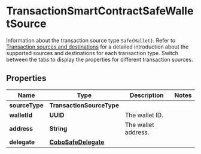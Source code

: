 

# TransactionSmartContractSafeWalletSource

Information about the transaction source type `Safe{Wallet}`. Refer to [Transaction sources and destinations](/v2/guides/transactions/sources-and-destinations) for a detailed introduction about the supported sources and destinations for each transaction type.  Switch between the tabs to display the properties for different transaction sources. 

## Properties

| Name | Type | Description | Notes |
|------------ | ------------- | ------------- | -------------|
|**sourceType** | **TransactionSourceType** |  |  |
|**walletId** | **UUID** | The wallet ID. |  |
|**address** | **String** | The wallet address. |  |
|**delegate** | [**CoboSafeDelegate**](CoboSafeDelegate.md) |  |  |



